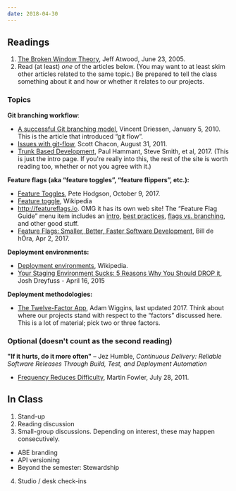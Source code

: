 ```yaml
---
date: 2018-04-30
---
```


## Readings

1. [The Broken Window
   Theory](https://blog.codinghorror.com/the-broken-window-theory/), Jeff
   Atwood, June 23, 2005.
2. Read (at least) *one* of the articles below. (You may want to at least skim
   other articles related to the same topic.) Be prepared to tell the class
   something about it and how or whether it relates to our projects.

### Topics

**Git branching workflow**:

* [A successful Git branching
  model](http://nvie.com/posts/a-successful-git-branching-model/), Vincent
  Driessen, January 5, 2010. This is the article that introduced “git flow”.
* [Issues with git-flow](http://scottchacon.com/2011/08/31/github-flow.html),
  Scott Chacon, August 31, 2011.
* [Trunk Based Development](https://trunkbaseddevelopment.com), Paul Hammant,
  Steve Smith, et al, 2017. (This is just the intro page. If you're really into
  this, the rest of the site is worth reading too, whether or not you agree
  with it.)

**Feature flags (aka “feature toggles”, “feature flippers”, etc.):**

* [Feature Toggles](https://martinfowler.com/articles/feature-toggles.html),
  Pete Hodgson, October 9, 2017.
* [Feature toggle](https://en.wikipedia.org/wiki/Feature_toggle), Wikipedia
* <http://featureflags.io>. OMG it has its own web site! The “Feature Flag
  Guide” menu item includes an [intro](http://featureflags.io/feature-flag-introduction/),
  [best practices](http://featureflags.io/feature-flags-best-practices/), [flags
  vs. branching](http://featureflags.io/feature-flags-vs-branching/), and other
  good stuff.
* [Feature Flags: Smaller, Better, Faster Software Development](https://medium.com/@dehora/feature-flags-smaller-better-faster-software-development-f2eab58df0f9), Bill de hÓra, Apr 2, 2017.

**Deployment environments:**

* [Deployment
  environments](https://en.wikipedia.org/wiki/Deployment_environment),
  Wikipedia.
* [Your Staging Environment Sucks: 5 Reasons Why You Should DROP
  it](https://blog.takipi.com/your-staging-environment-sucks-5-reasons-why-you-should-drop-it/),
  Josh Dreyfuss - April 16, 2015

**Deployment methodologies:**

* [The Twelve-Factor App](http://12factor.net/), Adam Wiggins, last updated
  2017. Think about where our projects stand with respect to the “factors”
  discussed here. This is a lot of material; pick two or three factors.

### Optional (doesn't count as the second reading)

**"If it hurts, do it more often"** – Jez Humble, _Continuous Delivery: Reliable
Software Releases Through Build, Test, and Deployment Automation_

* [Frequency Reduces Difficulty](https://martinfowler.com/bliki/FrequencyReducesDifficulty.html),
  Martin Fowler,  July 28, 2011.

## In Class

1. Stand-up
2. Reading discussion
3. Small-group discussions. Depending on interest, these may happen consecutively.
  * ABE branding
  * API versioning
  * Beyond the semester: Stewardship
4. Studio / desk check-ins
